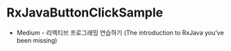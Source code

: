 # RxJavaButtonClickSample

* Medium - 리엑티브 프로그래밍 연습하기 (The introduction to RxJava you’ve been missing)
